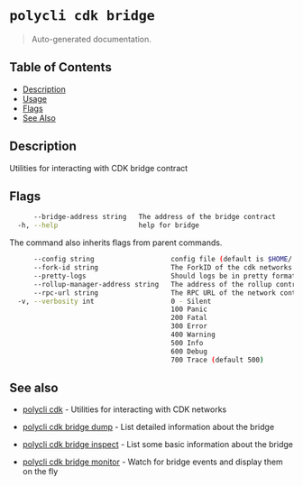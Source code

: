 # `polycli cdk bridge`

> Auto-generated documentation.

## Table of Contents

- [Description](#description)
- [Usage](#usage)
- [Flags](#flags)
- [See Also](#see-also)

## Description

Utilities for interacting with CDK bridge contract

## Flags

```bash
      --bridge-address string   The address of the bridge contract
  -h, --help                    help for bridge
```

The command also inherits flags from parent commands.

```bash
      --config string                   config file (default is $HOME/.polygon-cli.yaml)
      --fork-id string                  The ForkID of the cdk networks (default "12")
      --pretty-logs                     Should logs be in pretty format or JSON (default true)
      --rollup-manager-address string   The address of the rollup contract
      --rpc-url string                  The RPC URL of the network containing the CDK contracts (default "http://localhost:8545")
  -v, --verbosity int                   0 - Silent
                                        100 Panic
                                        200 Fatal
                                        300 Error
                                        400 Warning
                                        500 Info
                                        600 Debug
                                        700 Trace (default 500)
```

## See also

- [polycli cdk](polycli_cdk.md) - Utilities for interacting with CDK networks
- [polycli cdk bridge dump](polycli_cdk_bridge_dump.md) - List detailed information about the bridge

- [polycli cdk bridge inspect](polycli_cdk_bridge_inspect.md) - List some basic information about the bridge

- [polycli cdk bridge monitor](polycli_cdk_bridge_monitor.md) - Watch for bridge events and display them on the fly

